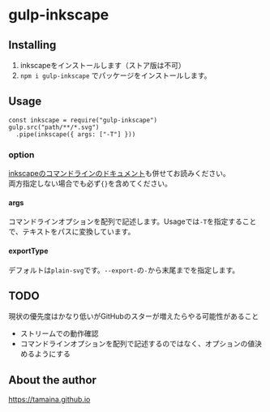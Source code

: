 # gulp-inkscape
## Installing
1. inkscapeをインストールします（ストア版は不可）
2. `npm i gulp-inkscape` でパッケージをインストールします。

## Usage
```
const inkscape = require("gulp-inkscape")
gulp.src("path/**/*.svg")
  .pipe(inkscape({ args: ["-T"] }))
```

### option
[inkscapeのコマンドラインのドキュメント](https://inkscape.org/ja/doc/inkscape-man.html)も併せてお読みください。  
両方指定しない場合でも必ず`{}`を含めてください。

#### args
コマンドラインオプションを配列で記述します。Usageでは`-T`を指定することで、テキストをパスに変換しています。

#### exportType
デフォルトは`plain-svg`です。`--export-`の`-`から末尾までを指定します。

## TODO
現状の優先度はかなり低いがGitHubのスターが増えたらやる可能性があること

- ストリームでの動作確認
- コマンドラインオプションを配列で記述するのではなく、オプションの値決めるようにする

## About the author
https://tamaina.github.io
